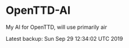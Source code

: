 # OpenTTD-AI
My AI for OpenTTD, will use primarily air

Latest backup: Sun Sep 29 12:34:02 UTC 2019
